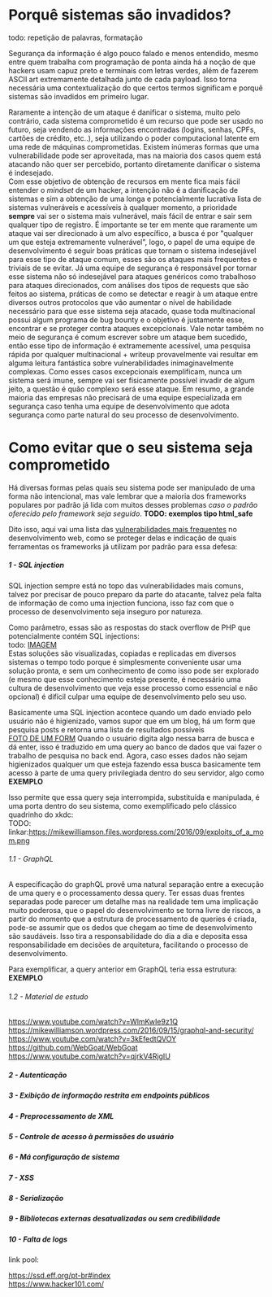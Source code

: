 # Porquê sistemas são invadidos?

todo: repetição de palavras, formatação

Segurança da informação é algo pouco falado e menos entendido, mesmo entre quem trabalha com programação de ponta ainda há a noção de que hackers usam capuz preto e terminais com letras verdes, além de fazerem ASCII art extremamente detalhada junto de cada payload. Isso torna necessária uma contextualização do que certos termos significam e porquê sistemas são invadidos em primeiro lugar.

Raramente a intenção de um ataque é danificar o sistema, muito pelo contrário, cada sistema comprometido é um recurso que pode ser usado no futuro, seja vendendo as informações encontradas (logins, senhas, CPFs, cartões de crédito, etc..), seja utilizando o poder computacional latente em uma rede de máquinas comprometidas. Existem inúmeras formas que uma vulnerabilidade pode ser aproveitada, mas na maioria dos casos quem está atacando não quer ser percebido, portanto diretamente danificar o sistema é indesejado.  
Com esse objetivo de obtenção de recursos em mente fica mais fácil entender o *mindset* de um hacker, a intenção não é a danificação de sistemas e sim a obtenção de uma longa e potencialmente lucrativa lista de sistemas vulneráveis e acessíveis à qualquer momento, a prioridade **sempre** vai ser o sistema mais vulnerável, mais fácil de entrar e sair sem qualquer tipo de registro. É importante se ter em mente que raramente um ataque vai ser direcionado à um alvo específico, a busca é por "qualquer um que esteja extremamente vulnerável", logo, o papel de uma equipe de desenvolvimento é seguir boas práticas que tornam o sistema indesejável para esse tipo de ataque comum, esses são os ataques mais frequentes e triviais de se evitar. Já uma equipe de segurança é responsável por tornar esse sistema não só indesejável para ataques genéricos como trabalhoso para ataques direcionados, com análises dos tipos de requests que são feitos ao sistema, práticas de como se detectar e reagir à um ataque entre diversos outros protocolos que vão aumentar o nível de habilidade necessário para que esse sistema seja atacado, quase toda multinacional possui algum programa de bug bounty e o objetivo é justamente esse, encontrar e se proteger contra ataques excepcionais. Vale notar também no meio de segurança é comum escrever sobre um ataque bem sucedido, então esse tipo de informação é extramemente acessível, uma pesquisa rápida por qualquer multinacional + writeup provavelmente vai resultar em alguma leitura fantástica sobre vulnerabilidades inimaginavelmente complexas. Como esses casos excepcionais exemplificam, nunca um sistema será imune, sempre vai ser fisicamente possível invadir de algum jeito, a questão é quão complexo será esse ataque. Em resumo, a grande maioria das empresas não precisará de uma equipe especializada em segurança caso tenha uma equipe de desenvolvimento que adota segurança como parte natural do seu processo de desenvolvimento.

# Como evitar que o seu sistema seja comprometido

Há diversas formas pelas quais seu sistema pode ser manipulado de uma forma não intencional, mas vale lembrar que a maioria dos frameworks populares por padrão já lida com muitos desses problemas *caso o padrão oferecido pelo framework seja seguido*. 
**TODO: exemplos tipo html_safe**

Dito isso, aqui vai uma lista das [vulnerabilidades mais frequentes](https://www.owasp.org/images/7/72/OWASP_Top_10-2017_%28en%29.pdf.pdf) no desenvolvimento web, como se proteger delas e indicação de quais ferramentas os frameworks já utilizam por padrão para essa defesa:

##### 1 - SQL injection
SQL injection sempre está no topo das vulnerabilidades mais comuns, talvez por precisar de pouco preparo da parte do atacante, talvez pela falta de informação de como uma injection funciona, isso faz com que o processo de desenvolvimento seja inseguro por natureza.

Como parâmetro, essas são as respostas do stack overflow de PHP que potencialmente contém SQL injections:  
todo: [IMAGEM](https://laurent22.github.io/so-injections/)  
Estas soluções são visualizadas, copiadas e replicadas em diversos sistemas o tempo todo porque é simplesmente conveniente usar uma solução pronta, e sem um conhecimento de como isso pode ser explorado (e mesmo que esse conhecimento esteja presente, é necessário uma cultura de desenvolvimento que veja esse processo como essencial e não opcional) é difícil culpar uma equipe de desenvolvimento pelo seu uso.

Basicamente uma SQL injection acontece quando um dado enviado pelo usuário não é higienizado, vamos supor que em um blog, há um form que pesquisa posts e retorna uma lista de resultados possíveis  
[FOTO DE UM FORM](www.google.com)
Quando o usuário digita algo nessa barra de busca e dá enter, isso é traduzido em uma query ao banco de dados que vai fazer o trabalho de pesquisa no back end. Agora, caso esses dados não sejam higienizados qualquer um que esteja fazendo essa busca basicamente tem acesso à parte de uma query privilegiada dentro do seu servidor, algo como  
**EXEMPLO**

Isso permite que essa query seja interrompida, substituída e manipulada, é uma porta dentro do seu sistema, como exemplificado pelo clássico quadrinho do xkdc:  
TODO: linkar:https://mikewilliamson.files.wordpress.com/2016/09/exploits_of_a_mom.png  
  
###### 1.1 - GraphQL
A especificação do graphQL provê uma natural separação entre a execução de uma query e o processamento dessa query. Ter essas duas frentes separadas pode parecer um detalhe mas na realidade tem uma implicação muito poderosa, que o papel do desenvolvimento se torna livre de riscos, a partir do momento que a estrutura de processamento de queries é criada, pode-se assumir que os dedos que chegam ao time de desenvolvimento são saudáveis. Isso tira a responsabilidade do dia a dia e deposita essa responsabilidade em decisões de arquitetura, facilitando o processo de desenvolvimento.

Para exemplificar, a query anterior em GraphQL teria essa estrutura:
**EXEMPLO**

###### 1.2 - Material de estudo
https://www.youtube.com/watch?v=WlmKwIe9z1Q  
https://mikewilliamson.wordpress.com/2016/09/15/graphql-and-security/  
https://www.youtube.com/watch?v=3kEfedtQVOY  
https://github.com/WebGoat/WebGoat  
https://www.youtube.com/watch?v=qjrkV4RjgIU

##### 2 - Autenticação
##### 3 - Exibição de informação restrita em endpoints públicos
##### 4 - Preprocessamento de XML
##### 5 - Controle de acesso à permissões do usuário
##### 6 - Má configuração de sistema
##### 7 - XSS
##### 8 - Serialização
##### 9 - Bibliotecas externas desatualizadas ou sem credibilidade
##### 10 - Falta de logs



link pool:

https://ssd.eff.org/pt-br#index  
https://www.hacker101.com/  

